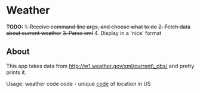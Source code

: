 # Weather

**TODO:**
  ~~1. Receive command line args, and choose what to do~~
  ~~2. Fetch data about current weather~~
  ~~3. Parse xml~~
  4. Display in a 'nice' format

## About
This app takes data from http://w1.weather.gov/xml/current\_obs/
and pretty prints it.

Usage: weather code
    code - unique [code](http://w1.weather.gov/xml/current_obs/) of location in US
